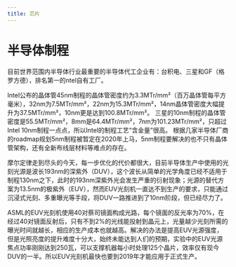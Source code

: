 ```yaml
---
title: 芯片
---
```


# 半导体制程

目前世界范围内半导体行业最重要的半导体代工企业有：台积电、三星和GF（格罗方德），排名第一的ntel自有工厂。

Intel公布的晶体管45nm制程的晶体管密度约为3.3MTr/mm²（百万晶体管每平方毫米），32nm为7.5MTr/mm²，22nm为15.3MTr/mm²，14nm晶体管密度大幅提升为37.5MTr/mm²，10nm更是达到100.8MTr/mm²。 三星的10nm制程的晶体管密度是55.5MTr/mm²，8mm是64.4MTr/mm²，7nm为101.23MTr/mm²，只超过Intel 10nm制程一点点，所以Intel的制程工艺“含金量”很高。 根据几家半导体厂商的roadmap规划5nm制程被暂定在2020年上马，5nm制程要解决的也不只有晶体管架构，还有全新布线层材料等难点的存在。

摩尔定律走到尽头的今天，每一步优化的代价都很大，目前半导体生产中使用的光刻光源是波长193nm的深紫外（DUV），这个波长从简单的光学角度已经不适用于制程130nm之下，此时的193nm深紫外光会发生严重的衍射现象；光源的替代方案为13.5nm的极紫外（EUV），然而EUV光刻机一直达不到生产的要求，只能通过沉浸式光刻、多重曝光等手段，将DUV一路推进到了10nm阶段，但已经尽力了。

ASML的EUV光刻机使用40对蔡司镜面构成光路，每个镜面的反光率为70%，在经过40对镜面反射后，只有不到2%的光线能投射到晶元上，光量越少光刻所需的曝光时间就越长，相应的生产成本也就越高。解决的办法是提高EUV光源强度，但是光照亮度的提升难度十分大，始终未能达到人们的预期，实验中的EUV光源焦点功率刚刚达到250瓦，可以支撑机器每小时处理125个晶片，效率仅有现今DUV的一半。所以EUV光刻机最快也要到2019年才能应用于正式生产。